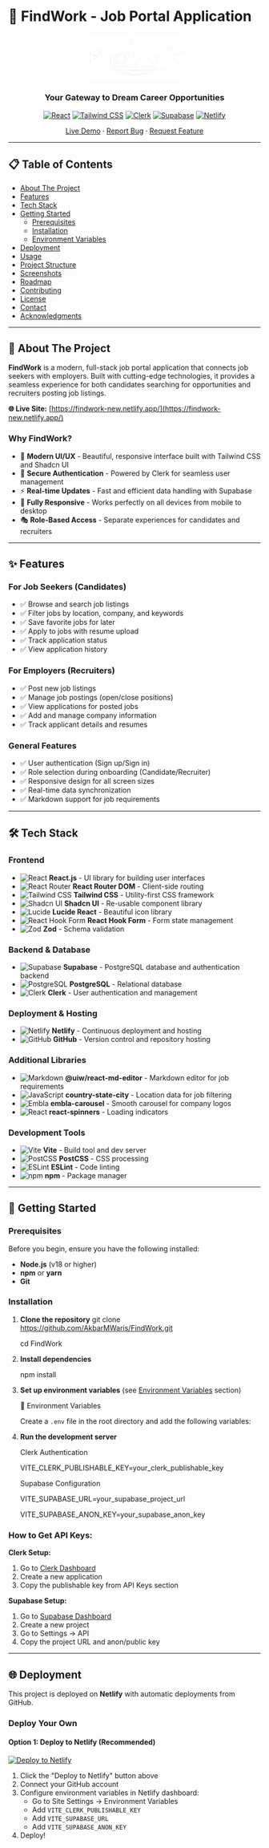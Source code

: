 # 🚀 FindWork - Job Portal Application

<div align="center">
  <img src="./public/logo.png" alt="FindWork Logo" width="200"/>
  
  ### Your Gateway to Dream Career Opportunities
  
  [![React](https://img.shields.io/badge/React-19.1-blue?logo=react)](https://reactjs.org/)
  [![Tailwind CSS](https://img.shields.io/badge/Tailwind-4.1-38bdf8?logo=tailwind-css)](https://tailwindcss.com/)
  [![Clerk](https://img.shields.io/badge/Clerk-Auth-6c47ff?logo=clerk)](https://clerk.com/)
  [![Supabase](https://img.shields.io/badge/Supabase-Database-3ecf8e?logo=supabase)](https://supabase.com/)
  [![Netlify](https://img.shields.io/badge/Deployed%20on-Netlify-00C7B7?logo=netlify)](https://netlify.com/)
  
  [Live Demo](https://findwork-new.netlify.app/) · [Report Bug](https://github.com/AkbarMWaris/FindWork/issues) · [Request Feature](https://github.com/AkbarMWaris/FindWork/issues)
</div>

---

## 📋 Table of Contents

- [About The Project](#-about-the-project)
- [Features](#features)
- [Tech Stack](#tech-stack)
- [Getting Started](#getting-started)
  - [Prerequisites](#prerequisites)
  - [Installation](#installation)
  - [Environment Variables](#environment-variables)
- [Deployment](#deployment)
- [Usage](#usage)
- [Project Structure](#project-structure)
- [Screenshots](#screenshots)
- [Roadmap](#roadmap)
- [Contributing](#contributing)
- [License](#license)
- [Contact](#contact)
- [Acknowledgments](#acknowledgments)

---

## 🎯 About The Project

**FindWork** is a modern, full-stack job portal application that connects job seekers with employers. Built with cutting-edge technologies, it provides a seamless experience for both candidates searching for opportunities and recruiters posting job listings.

**🌐 Live Site:** [https://findwork-new.netlify.app/](https://findwork-new.netlify.app/)

### Why FindWork?

- 🎨 **Modern UI/UX** - Beautiful, responsive interface built with Tailwind CSS and Shadcn UI
- 🔐 **Secure Authentication** - Powered by Clerk for seamless user management
- ⚡ **Real-time Updates** - Fast and efficient data handling with Supabase
- 📱 **Fully Responsive** - Works perfectly on all devices from mobile to desktop
- 🎭 **Role-Based Access** - Separate experiences for candidates and recruiters

---

## ✨ Features

### For Job Seekers (Candidates)
- ✅ Browse and search job listings
- ✅ Filter jobs by location, company, and keywords
- ✅ Save favorite jobs for later
- ✅ Apply to jobs with resume upload
- ✅ Track application status
- ✅ View application history

### For Employers (Recruiters)
- ✅ Post new job listings
- ✅ Manage job postings (open/close positions)
- ✅ View applications for posted jobs
- ✅ Add and manage company information
- ✅ Track applicant details and resumes

### General Features
- ✅ User authentication (Sign up/Sign in)
- ✅ Role selection during onboarding (Candidate/Recruiter)
- ✅ Responsive design for all screen sizes
- ✅ Real-time data synchronization
- ✅ Markdown support for job requirements

---

## 🛠️ Tech Stack

### Frontend
- ![React](https://img.shields.io/badge/React-20232A?style=flat-square&logo=react&logoColor=61DAFB) **React.js** - UI library for building user interfaces
- ![React Router](https://img.shields.io/badge/React_Router-CA4245?style=flat-square&logo=react-router&logoColor=white) **React Router DOM** - Client-side routing
- ![Tailwind CSS](https://img.shields.io/badge/Tailwind_CSS-38B2AC?style=flat-square&logo=tailwind-css&logoColor=white) **Tailwind CSS** - Utility-first CSS framework
- ![Shadcn UI](https://img.shields.io/badge/shadcn/ui-000000?style=flat-square&logo=shadcnui&logoColor=white) **Shadcn UI** - Re-usable component library
- ![Lucide](https://img.shields.io/badge/Lucide-F56565?style=flat-square&logo=lucide&logoColor=white) **Lucide React** - Beautiful icon library
- ![React Hook Form](https://img.shields.io/badge/React_Hook_Form-EC5990?style=flat-square&logo=reacthookform&logoColor=white) **React Hook Form** - Form state management
- ![Zod](https://img.shields.io/badge/Zod-3E67B1?style=flat-square&logo=zod&logoColor=white) **Zod** - Schema validation

### Backend & Database
- ![Supabase](https://img.shields.io/badge/Supabase-3ECF8E?style=flat-square&logo=supabase&logoColor=white) **Supabase** - PostgreSQL database and authentication backend
- ![PostgreSQL](https://img.shields.io/badge/PostgreSQL-316192?style=flat-square&logo=postgresql&logoColor=white) **PostgreSQL** - Relational database
- ![Clerk](https://img.shields.io/badge/Clerk-6C47FF?style=flat-square&logo=clerk&logoColor=white) **Clerk** - User authentication and management

### Deployment & Hosting
- ![Netlify](https://img.shields.io/badge/Netlify-00C7B7?style=flat-square&logo=netlify&logoColor=white) **Netlify** - Continuous deployment and hosting
- ![GitHub](https://img.shields.io/badge/GitHub-100000?style=flat-square&logo=github&logoColor=white) **GitHub** - Version control and repository hosting

### Additional Libraries
- ![Markdown](https://img.shields.io/badge/Markdown-000000?style=flat-square&logo=markdown&logoColor=white) **@uiw/react-md-editor** - Markdown editor for job requirements
- ![JavaScript](https://img.shields.io/badge/JavaScript-F7DF1E?style=flat-square&logo=javascript&logoColor=black) **country-state-city** - Location data for job filtering
- ![Embla](https://img.shields.io/badge/Embla-6366F1?style=flat-square) **embla-carousel** - Smooth carousel for company logos
- ![React](https://img.shields.io/badge/React-20232A?style=flat-square&logo=react&logoColor=61DAFB) **react-spinners** - Loading indicators

### Development Tools
- ![Vite](https://img.shields.io/badge/Vite-646CFF?style=flat-square&logo=vite&logoColor=white) **Vite** - Build tool and dev server
- ![PostCSS](https://img.shields.io/badge/PostCSS-DD3A0A?style=flat-square&logo=postcss&logoColor=white) **PostCSS** - CSS processing
- ![ESLint](https://img.shields.io/badge/ESLint-4B32C3?style=flat-square&logo=eslint&logoColor=white) **ESLint** - Code linting
- ![npm](https://img.shields.io/badge/npm-CB3837?style=flat-square&logo=npm&logoColor=white) **npm** - Package manager

---


## 🚀 Getting Started

### Prerequisites

Before you begin, ensure you have the following installed:
- **Node.js** (v18 or higher)
- **npm** or **yarn**
- **Git**

### Installation

1. **Clone the repository**
git clone https://github.com/AkbarMWaris/FindWork.git

     cd FindWork

  
2. **Install dependencies**

    npm install


3. **Set up environment variables** (see [Environment Variables](#environment-variables) section)

    🔐 Environment Variables

    Create a `.env` file in the root directory and add the following variables:

4. **Run the development server**

     Clerk Authentication

   
   VITE_CLERK_PUBLISHABLE_KEY=your_clerk_publishable_key

     Supabase Configuration

   
      VITE_SUPABASE_URL=your_supabase_project_url


      VITE_SUPABASE_ANON_KEY=your_supabase_anon_key

   
### How to Get API Keys:

**Clerk Setup:**
1. Go to [Clerk Dashboard](https://dashboard.clerk.com/)
2. Create a new application
3. Copy the publishable key from API Keys section

**Supabase Setup:**
1. Go to [Supabase Dashboard](https://supabase.com/dashboard)
2. Create a new project
3. Go to Settings → API
4. Copy the project URL and anon/public key

---

## 🌐 Deployment

This project is deployed on **Netlify** with automatic deployments from GitHub.

### Deploy Your Own

#### Option 1: Deploy to Netlify (Recommended)

[![Deploy to Netlify](https://www.netlify.com/img/deploy/button.svg)](https://app.netlify.com/start/deploy?repository=https://github.com/AkbarMWaris/FindWork)

1. Click the "Deploy to Netlify" button above
2. Connect your GitHub account
3. Configure environment variables in Netlify dashboard:
   - Go to Site Settings → Environment Variables
   - Add `VITE_CLERK_PUBLISHABLE_KEY`
   - Add `VITE_SUPABASE_URL`
   - Add `VITE_SUPABASE_ANON_KEY`
4. Deploy!



